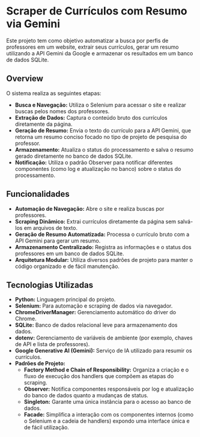 # Scraper de Currículos com Resumo via Gemini

Este projeto tem como objetivo automatizar a busca por perfis de professores em um website, extrair seus currículos, gerar um resumo utilizando a API Gemini da Google e armazenar os resultados em um banco de dados SQLite.

## Overview

O sistema realiza as seguintes etapas:
- **Busca e Navegação:** Utiliza o Selenium para acessar o site e realizar buscas pelos nomes dos professores.
- **Extração de Dados:** Captura o conteúdo bruto dos currículos diretamente da página.
- **Geração de Resumo:** Envia o texto do currículo para a API Gemini, que retorna um resumo conciso focado no tipo de projeto de pesquisa do professor.
- **Armazenamento:** Atualiza o status do processamento e salva o resumo gerado diretamente no banco de dados SQLite.
- **Notificação:** Utiliza o padrão Observer para notificar diferentes componentes (como log e atualização no banco) sobre o status do processamento.

## Funcionalidades

- **Automação de Navegação:** Abre o site e realiza buscas por professores.
- **Scraping Dinâmico:** Extrai currículos diretamente da página sem salvá-los em arquivos de texto.
- **Geração de Resumo Automatizada:** Processa o currículo bruto com a API Gemini para gerar um resumo.
- **Armazenamento Centralizado:** Registra as informações e o status dos professores em um banco de dados SQLite.
- **Arquitetura Modular:** Utiliza diversos padrões de projeto para manter o código organizado e de fácil manutenção.

## Tecnologias Utilizadas

- **Python:** Linguagem principal do projeto.
- **Selenium:** Para automação e scraping de dados via navegador.
- **ChromeDriverManager:** Gerenciamento automático do driver do Chrome.
- **SQLite:** Banco de dados relacional leve para armazenamento dos dados.
- **dotenv:** Gerenciamento de variáveis de ambiente (por exemplo, chaves de API e lista de professores).
- **Google Generative AI (Gemini):** Serviço de IA utilizado para resumir os currículos.
- **Padrões de Projeto:**  
  - **Factory Method e Chain of Responsibility:** Organiza a criação e o fluxo de execução dos handlers que compõem as etapas do scraping.
  - **Observer:** Notifica componentes responsáveis por log e atualização do banco de dados quanto a mudanças de status.
  - **Singleton:** Garante uma única instância para o acesso ao banco de dados.
  - **Facade:** Simplifica a interação com os componentes internos (como o Selenium e a cadeia de handlers) expondo uma interface única e de fácil utilização.
